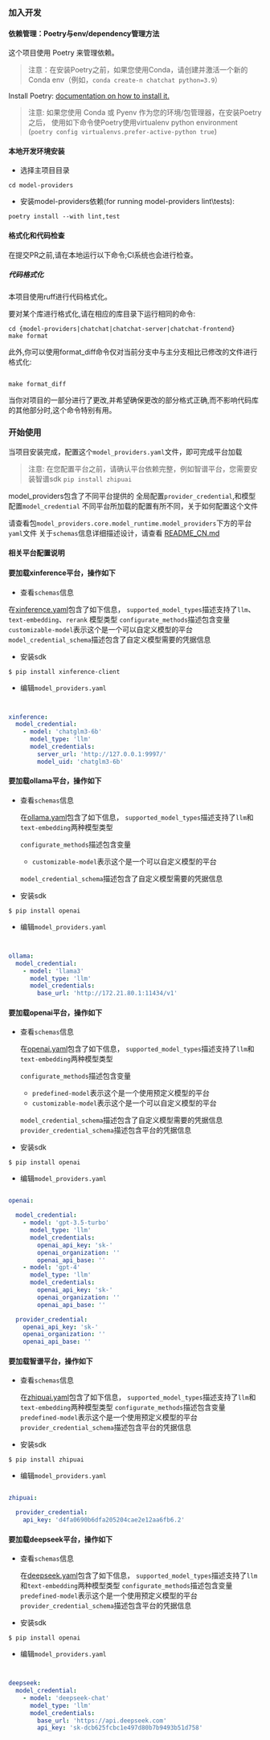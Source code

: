 
### 加入开发
#### 依赖管理：Poetry与env/dependency管理方法
这个项目使用 Poetry 来管理依赖。
> 注意：在安装Poetry之前，如果您使用Conda，请创建并激活一个新的Conda env（例如，`conda create-n chatchat python=3.9`）

Install Poetry: [documentation on how to install it.](https://python-poetry.org/docs/#installing-with-pipx)

> 注意: 如果您使用 Conda 或 Pyenv 作为您的环境/包管理器，在安装Poetry之后，
> 使用如下命令使Poetry使用virtualenv python environment (`poetry config virtualenvs.prefer-active-python true`)

#### 本地开发环境安装

- 选择主项目目录
```shell
cd model-providers
```

- 安装model-providers依赖(for running model-providers lint\tests):

```shell
poetry install --with lint,test
```

#### 格式化和代码检查
在提交PR之前,请在本地运行以下命令;CI系统也会进行检查。

##### 代码格式化
本项目使用ruff进行代码格式化。

要对某个库进行格式化,请在相应的库目录下运行相同的命令:
```shell
cd {model-providers|chatchat|chatchat-server|chatchat-frontend}
make format
```

此外,你可以使用format_diff命令仅对当前分支中与主分支相比已修改的文件进行格式化:


```shell
 
make format_diff
```
当你对项目的一部分进行了更改,并希望确保更改的部分格式正确,而不影响代码库的其他部分时,这个命令特别有用。



### 开始使用

当项目安装完成，配置这个`model_providers.yaml`文件，即可完成平台加载
> 注意: 在您配置平台之前，请确认平台依赖完整，例如智谱平台，您需要安装智谱sdk `pip install zhipuai`

model_providers包含了不同平台提供的 全局配置`provider_credential`,和模型配置`model_credential`
不同平台所加载的配置有所不同，关于如何配置这个文件

请查看包`model_providers.core.model_runtime.model_providers`下方的平台 `yaml`文件
关于`schemas`信息详细描述设计，请查看 [README_CN.md](model_providers/core/model_runtime/README_CN.md)


#### 相关平台配置说明


#### 要加载xinference平台，操作如下

- 查看`schemas`信息
  
在[xinference.yaml](model_providers/core/model_runtime/model_providers/xinference/xinference.yaml)包含了如下信息，
    `supported_model_types`描述支持了`llm`、`text-embedding`、`rerank` 模型类型
    `configurate_methods`描述包含变量 `customizable-model`表示这个是一个可以自定义模型的平台
    `model_credential_schema`描述包含了自定义模型需要的凭据信息

- 安装sdk
```shell
$ pip install xinference-client
```

- 编辑`model_providers.yaml`

```yaml


xinference:
  model_credential:
    - model: 'chatglm3-6b'
      model_type: 'llm'
      model_credentials:
        server_url: 'http://127.0.0.1:9997/'
        model_uid: 'chatglm3-6b'


```

#### 要加载ollama平台，操作如下

- 查看`schemas`信息

  在[ollama.yaml](model_providers/core/model_runtime/model_providers/ollama/ollama.yaml)包含了如下信息，
  `supported_model_types`描述支持了`llm`和`text-embedding`两种模型类型

  `configurate_methods`描述包含变量 
  - `customizable-model`表示这个是一个可以自定义模型的平台

  `model_credential_schema`描述包含了自定义模型需要的凭据信息 
- 安装sdk
```shell
$ pip install openai
```

- 编辑`model_providers.yaml`

```yaml


ollama:
  model_credential:
    - model: 'llama3'
      model_type: 'llm'
      model_credentials:
        base_url: 'http://172.21.80.1:11434/v1'

```



#### 要加载openai平台，操作如下

- 查看`schemas`信息

  在[openai.yaml](model_providers/core/model_runtime/model_providers/openai/openai.yaml)包含了如下信息，
  `supported_model_types`描述支持了`llm`和`text-embedding`两种模型类型

  `configurate_methods`描述包含变量
    - `predefined-model`表示这个是一个使用预定义模型的平台
    - `customizable-model`表示这个是一个可以自定义模型的平台

  `model_credential_schema`描述包含了自定义模型需要的凭据信息
  `provider_credential_schema`描述包含平台的凭据信息
- 安装sdk
```shell
$ pip install openai
```

- 编辑`model_providers.yaml`

```yaml

openai:

  model_credential:
    - model: 'gpt-3.5-turbo'
      model_type: 'llm'
      model_credentials:
        openai_api_key: 'sk-'
        openai_organization: ''
        openai_api_base: ''
    - model: 'gpt-4'
      model_type: 'llm'
      model_credentials:
        openai_api_key: 'sk-'
        openai_organization: ''
        openai_api_base: ''

  provider_credential:
    openai_api_key: 'sk-'
    openai_organization: ''
    openai_api_base: ''
```

#### 要加载智谱平台，操作如下

- 查看`schemas`信息

  在[zhipuai.yaml](model_providers/core/model_runtime/model_providers/zhipuai/zhipuai.yaml)包含了如下信息，
  `supported_model_types`描述支持了`llm`和`text-embedding`两种模型类型
  `configurate_methods`描述包含变量 `predefined-model`表示这个是一个使用预定义模型的平台
  `provider_credential_schema`描述包含平台的凭据信息

- 安装sdk
```shell
$ pip install zhipuai
```

- 编辑`model_providers.yaml`

```yaml

zhipuai:

  provider_credential:
    api_key: 'd4fa0690b6dfa205204cae2e12aa6fb6.2'
```



#### 要加载deepseek平台，操作如下

- 查看`schemas`信息

  在[deepseek.yaml](model_providers/core/model_runtime/model_providers/deepseek/deepseek.yaml)包含了如下信息，
  `supported_model_types`描述支持了`llm`和`text-embedding`两种模型类型
  `configurate_methods`描述包含变量 `predefined-model`表示这个是一个使用预定义模型的平台
  `provider_credential_schema`描述包含平台的凭据信息

- 安装sdk
```shell
$ pip install openai
```

- 编辑`model_providers.yaml`

```yaml


deepseek:
  model_credential:
    - model: 'deepseek-chat'
      model_type: 'llm'
      model_credentials:
        base_url: 'https://api.deepseek.com'
        api_key: 'sk-dcb625fcbc1e497d80b7b9493b51d758'




```
